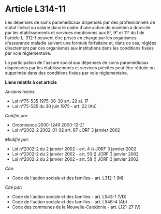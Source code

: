 # Article L314-11

Les dépenses de soins paramédicaux dispensés par des professionnels de statut libéral ou salarié dans le cadre d'une action
de maintien à domicile par les établissements et services mentionnés aux 8°, 9° et 11° du I de l'article L. 312-1 peuvent
être prises en charge par les organismes d'assurance maladie suivant une formule forfaitaire et, dans ce cas, réglées
directement par ces organismes aux institutions dans les conditions fixées par voie réglementaire.

La participation de l'assuré social aux dépenses de soins paramédicaux dispensées par les établissements et services précités
peut être réduite ou supprimée dans des conditions fixées par voie réglementaire.

**Liens relatifs à cet article**

_Anciens textes_:

  - Loi n°75-535 1975-06-30 art. 22 al. 17
  - Loi n°75-535 du 30 juin 1975 - art. 22 (Ab)

_Codifié par_:

  - Ordonnance 2000-1249 2000-12-21
  - Loi n°2002-2 2002-01-02 art. 87 JORF 3 janvier 2002

_Modifié par_:

  - Loi n°2002-2 du 2 janvier 2002 - art. 4 () JORF 3 janvier 2002
  - Loi n°2002-2 du 2 janvier 2002 - art. 50 () JORF 3 janvier 2002
  - Loi n°2002-2 du 2 janvier 2002 - art. 58 () JORF 3 janvier 2002

_Cite_:

  - Code de l'action sociale et des familles - art. L312-1 (M)

_Cité par_:

  - Code de l'action sociale et des familles - art. L543-1 (VD)
  - Code de l'action sociale et des familles - art. L546-4 (Ab)
  - Code des communes de la Nouvelle-Calédonie - art. L121-27 (V)
